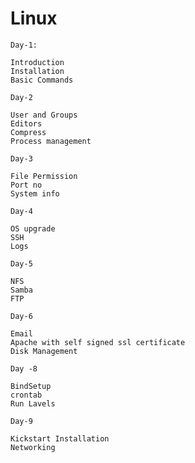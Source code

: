 # Linux

	Day-1:

	Introduction
	Installation
	Basic Commands

	Day-2

	User and Groups
	Editors
	Compress
	Process management

	Day-3

	File Permission
	Port no
	System info

	Day-4

	OS upgrade
	SSH
	Logs

	Day-5

	NFS
	Samba
	FTP

	Day-6

	Email
	Apache with self signed ssl certificate
	Disk Management

	Day -8

	BindSetup
	crontab
	Run Lavels

	Day-9

	Kickstart Installation
	Networking


